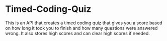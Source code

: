 # Timed-Coding-Quiz
This is an API that creates a timed coding quiz that gives you a score based on how long it took you to finish and how many questions were answered wrong. It also stores high scores and can clear high scores if needed.
